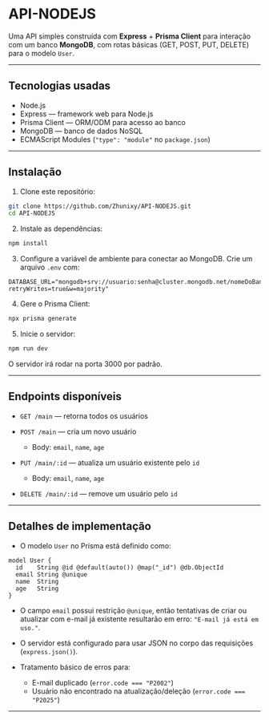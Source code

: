 # API-NODEJS

Uma API simples construída com **Express** + **Prisma Client** para interação com um banco **MongoDB**, com rotas básicas (GET, POST, PUT, DELETE) para o modelo `User`.

---

## Tecnologias usadas

* Node.js
* Express — framework web para Node.js
* Prisma Client — ORM/ODM para acesso ao banco
* MongoDB — banco de dados NoSQL
* ECMAScript Modules (`"type": "module"` no `package.json`)

---

## Instalação

1. Clone este repositório:

```bash
git clone https://github.com/Zhunixy/API-NODEJS.git
cd API-NODEJS
```

2. Instale as dependências:

```bash
npm install
```

3. Configure a variável de ambiente para conectar ao MongoDB. Crie um arquivo `.env` com:

```env
DATABASE_URL="mongodb+srv://usuario:senha@cluster.mongodb.net/nomeDoBanco?retryWrites=true&w=majority"
```

4. Gere o Prisma Client:

```bash
npx prisma generate
```

5. Inicie o servidor:

```bash
npm run dev
```

O servidor irá rodar na porta 3000 por padrão.

---

## Endpoints disponíveis

* `GET /main` — retorna todos os usuários
* `POST /main` — cria um novo usuário

  * Body: `email`, `name`, `age`
* `PUT /main/:id` — atualiza um usuário existente pelo `id`

  * Body: `email`, `name`, `age`
* `DELETE /main/:id` — remove um usuário pelo `id`

---

## Detalhes de implementação

* O modelo `User` no Prisma está definido como:

```prisma
model User {
  id    String @id @default(auto()) @map("_id") @db.ObjectId
  email String @unique
  name  String
  age   String
}
```

* O campo `email` possui restrição `@unique`, então tentativas de criar ou atualizar com e-mail já existente resultarão em erro: `"E-mail já está em uso."`.
* O servidor está configurado para usar JSON no corpo das requisições (`express.json()`).
* Tratamento básico de erros para:

  * E-mail duplicado (`error.code === "P2002"`)
  * Usuário não encontrado na atualização/deleção (`error.code === "P2025"`)

---

